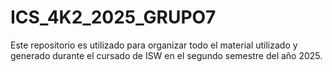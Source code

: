 # ICS_4K2_2025_GRUPO7
Este repositorio es utilizado para organizar todo el material utilizado y generado durante el cursado de ISW en el segundo semestre del año 2025.
